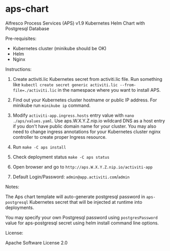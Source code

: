 # aps-chart

Alfresco Process Services (APS) v1.9 Kubernetes Helm Chart with Postgresql Database 

Pre-requisites:

* Kubernetes cluster (minikube should be OK)
* Helm 
* Nginx


Instructions:

1. Create activiti.lic Kubernetes secret from activiti.lic file. Run something like `kubectl create secret generic activiti.lic --from-file=./activiti.lic` in the namespace where you want to install APS.

2. Find out your Kubernetes cluster hostname or public IP address. For minikube run `minikube ip` command.

3. Modify `activiti-app.ingress.hosts` entry value with `nano ./aps/values.yaml`. Use aps.W.X.Y.Z.nip.io wildcard DNS as a host entry if you don't have public domain name for your cluster. You may also need to change ingress annotations for your Kubernetes cluster nginx controller to create proper Ingress resource.

4. Run `make -C aps install`

5. Check deployment status `make -C aps status`

6. Open browser and go to `http://aps.W.X.Y.Z.nip.io/activiti-app`

7. Default Login/Password: `admin@app.activiti.com`/`admin`

Notes:

The Aps chart template will auto-generate postgresql password in `aps-postgresql` Kubernetes secret that will be injected at runtime into deployments. 

You may specify your own Postgresql password using `postgresPassword` value for aps-postgresql secret using helm install command line options.

License:

Apache Software License 2.0